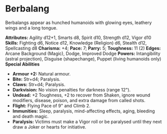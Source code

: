 # Berbalang

Berbalangs appear as hunched humanoids with glowing eyes, leathery
wings and a long tongue.

**Attributes:** Agility d12+1, Smarts d8, Spirit d10, Strength d12,
Vigor d10
**Skills:** Fighting d6, Notice d12, Knowledge (Religion) d6, Stealth
d12, Spellcasting d8
**Charisma:** +4; **Pace:** 7; **Parry:** 5; **Toughness:** 11 (2)
**Edges:** Arcane Background (Magic), Dodge, Improved Dodge
**Powers:** Intangibility (astral projection), Disguise (shapechange),
Puppet (living humanoids only)
**Special Abilities**

- **Armour +2:** Natural armour.
- **Bite:** Str+d4; Paralysis.
- **Claws:** Str+d4; Paralysis.
- **Darkvision:** No vision penalties for darkness (range 12").
- **Undead:** +2 Toughness, +2 to recover from Shaken, ignore wound
modifiers, disease, poison, and extra damage from called shots.
- **Flight:** Flying Pace of 9" and Climb 2.
- **Immunities:** Sleep, paralysis, mind-affecting effects, aging,
bleeding and death magic.
- **Paralysis:** Victims must make a Vigor roll or be paralysed until
they next draw a Joker or hearts for initiative.
